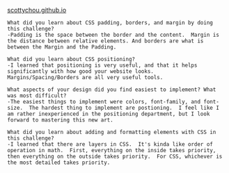 [scottychou.github.io](scottychou.github.io)


    What did you learn about CSS padding, borders, and margin by doing this challenge?
    -Padding is the space between the border and the content.  Margin is the distance between relative elements. And borders are what is between the Margin and the Padding.

    What did you learn about CSS positioning?
    -I learned that positioning is very useful, and that it helps significantly with how good your website looks.  Margins/Spacing/Borders are all very useful tools.

    What aspects of your design did you find easiest to implement? What was most difficult?
    -The easiest things to implement were colors, font-family, and font-size.  The hardest thing to implement are postioning.  I feel like I am rather inexperienced in the positioning department, but I look forward to mastering this new art.

    What did you learn about adding and formatting elements with CSS in this challenge?
    -I learned that there are layers in CSS.  It's kinda like order of operation in math.  First, everything on the inside takes priority, then everything on the outside takes priority.  For CSS, whichever is the most detailed takes priority.
